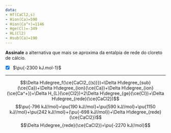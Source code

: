 ```yaml
---
data:
- Hf(CaCl2,s)
- Hion(Ca)=590
- Hion(Ca^+)=1146
- Hge(Cl)=-349
- HL(Cl2)
- Hsub(Ca)=190
---
```


**Assinale** a alternativa que mais se aproxima da entalpia de rede do cloreto de cálcio.

- [x] $\pu{-2300 kJ.mol-1}$

---

$$\Delta H\degree_f(\ce{CaCl2_{(s)}})=\Delta H\degree_{sub}(\ce{Ca})+\Delta H\degree_{ion}(\ce{Ca})+\Delta H\degree_{ion}(\ce{Ca^+})+\Delta H_{L}(\ce{Cl2})+2\Delta H\degree_{ge}(\ce{Cl})+\Delta H\degree_{rede}(\ce{CaCl2})$$
$$\pu{-796 kJ//mol}=\pu{190 kJ//mol}+\pu{590 kJ//mol}+\pu{1150 kJ//mol}+\pu{242 kJ//mol}+(\pu{-698 kJ//mol})+\Delta H\degree_{rede}(\ce{CaCl2})$$
$$\Delta H\degree_{rede}(\ce{CaCl2})=\pu{-2270 kJ//mol}$$